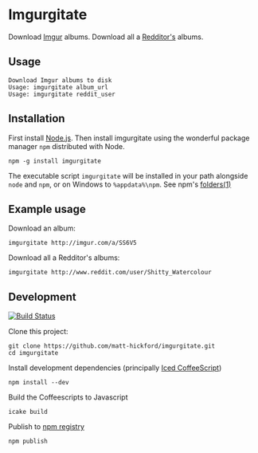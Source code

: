 Imgurgitate
=========

Download [Imgur](http://imgur.com) albums. Download all a  [Redditor's](http://www.reddit.com/) albums.

Usage
----

    Download Imgur albums to disk
    Usage: imgurgitate album_url
    Usage: imgurgitate reddit_user

Installation
----------

First install [Node.js](http://nodejs.org/). Then install imgurgitate using the wonderful package manager `npm` distributed with Node.

    npm -g install imgurgitate

The executable script `imgurgitate` will be installed in your path alongside `node` and `npm`, or on Windows to `%appdata%\npm`. See npm's [folders(1)](http://npmjs.org/doc/folders.html)
   
Example usage
-----

Download an album:

    imgurgitate http://imgur.com/a/SS6V5
   
Download all a Redditor's albums:

    imgurgitate http://www.reddit.com/user/Shitty_Watercolour
   
Development
----

[![Build Status](https://travis-ci.org/matt-hickford/imgurgitate.png?branch=master)](https://travis-ci.org/matt-hickford/imgurgitate)

Clone this project:

    git clone https://github.com/matt-hickford/imgurgitate.git
    cd imgurgitate

Install development dependencies (principally [Iced CoffeeScript](http://maxtaco.github.com/coffee-script/))

    npm install --dev

Build the Coffeescripts to Javascript

    icake build

Publish to [npm registry](https://new.npmjs.org/package/imgurgitate)
    
    npm publish
